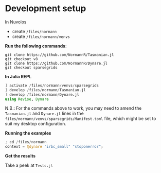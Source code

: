 # Development setup

In Nuvolos
- create `/files/normann`
- create `/files/normann/venvs`

**Run the following commands:**
```
git clone https://github.com/NormannR/Tasmanian.jl
git checkout v8
git clone https://github.com/NormannR/Dynare.jl
git checkout sparsegrids
```

**In Julia REPL**
```julia
] activate /files/normann/venvs/sparsegrids
] develop /files/normann/Tasmanian.jl
] develop /files/normann/Dynare.jl
using Revise, Dynare
```
N.B.: For the commands above to work, you may need to amend the `Tasmanian.jl` and `Dynare.jl` lines in the `files/normann/venvs/sparsegrids/Manifest.toml` file, which might be set to suit my desktop configuration.

**Running the examples**
```julia
; cd /files/normann
context = @dynare "irbc_small" "stoponerror";
```

**Get the results**

Take a peek at `Tests.jl`